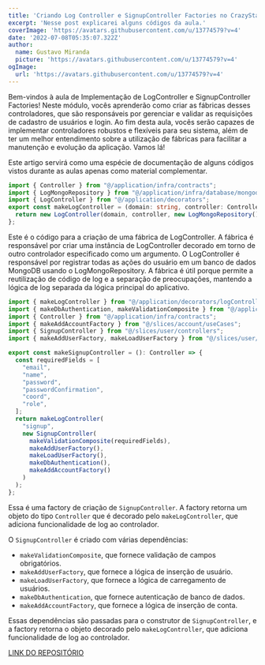 ```yaml
---
title: 'Criando Log Controller e SignupController Factories no CrazyStack Node.js'
excerpt: 'Nesse post explicarei alguns códigos da aula.'
coverImage: 'https://avatars.githubusercontent.com/u/13774579?v=4'
date: '2022-07-08T05:35:07.322Z'
author:
  name: Gustavo Miranda
  picture: 'https://avatars.githubusercontent.com/u/13774579?v=4'
ogImage:
  url: 'https://avatars.githubusercontent.com/u/13774579?v=4'
---
```


Bem-vindos à aula de Implementação de LogController e SignupController Factories! Neste módulo, vocês aprenderão como criar as fábricas desses controladores, que são responsáveis por gerenciar e validar as requisições de cadastro de usuários e login. Ao fim desta aula, vocês serão capazes de implementar controladores robustos e flexíveis para seu sistema, além de ter um melhor entendimento sobre a utilização de fábricas para facilitar a manutenção e evolução da aplicação. Vamos lá!

Este artigo servirá como uma espécie de documentação de alguns códigos vistos durante as aulas apenas como material complementar.
```typescript
import { Controller } from "@/application/infra/contracts";
import { LogMongoRepository } from "@/application/infra/database/mongodb/repository";
import { LogController } from "@/application/decorators";
export const makeLogController = (domain: string, controller: Controller): Controller => {
  return new LogController(domain, controller, new LogMongoRepository());
};
``` 
Este é o código para a criação de uma fábrica de LogController. A fábrica é responsável por criar uma instância de LogController decorado em torno de outro controlador especificado como um argumento. O LogController é responsável por registrar todas as ações do usuário em um banco de dados MongoDB usando o LogMongoRepository. A fábrica é útil porque permite a reutilização de código de log e a separação de preocupações, mantendo a lógica de log separada da lógica principal do aplicativo.
 
```typescript
import { makeLogController } from "@/application/decorators/logControllerFactory";
import { makeDbAuthentication, makeValidationComposite } from "@/application/factories";
import { Controller } from "@/application/infra/contracts";
import { makeAddAccountFactory } from "@/slices/account/useCases";
import { SignupController } from "@/slices/user/controllers";
import { makeAddUserFactory, makeLoadUserFactory } from "@/slices/user/useCases";

export const makeSignupController = (): Controller => {
  const requiredFields = [
    "email",
    "name",
    "password",
    "passwordConfirmation",
    "coord",
    "role",
  ];
  return makeLogController(
    "signup",
    new SignupController(
      makeValidationComposite(requiredFields),
      makeAddUserFactory(),
      makeLoadUserFactory(),
      makeDbAuthentication(),
      makeAddAccountFactory()
    )
  );
};
``` 
Essa é uma factory de criação de `SignupController`. A factory retorna um objeto do tipo `Controller` que é decorado pelo `makeLogController`, que adiciona funcionalidade de log ao controlador.

O `SignupController` é criado com várias dependências:

* `makeValidationComposite`, que fornece validação de campos obrigatórios.
* `makeAddUserFactory`, que fornece a lógica de inserção de usuário.
* `makeLoadUserFactory`, que fornece a lógica de carregamento de usuários.
* `makeDbAuthentication`, que fornece autenticação de banco de dados.
* `makeAddAccountFactory`, que fornece a lógica de inserção de conta.

Essas dependências são passadas para o construtor de `SignupController`, e a factory retorna o objeto decorado pelo `makeLogController`, que adiciona funcionalidade de log ao controlador.


[LINK DO REPOSITÓRIO](https://github.com/gumiranda/CrazyStackNodeJs)